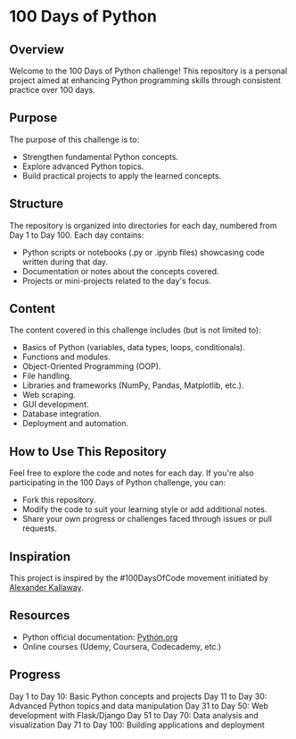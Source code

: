 

# 100 Days of Python

## Overview
Welcome to the 100 Days of Python challenge! This repository is a personal project aimed at enhancing Python programming skills through consistent practice over 100 days.

## Purpose
The purpose of this challenge is to:

- Strengthen fundamental Python concepts.
- Explore advanced Python topics.
- Build practical projects to apply the learned concepts.

## Structure
The repository is organized into directories for each day, numbered from Day 1 to Day 100. Each day contains:

- Python scripts or notebooks (.py or .ipynb files) showcasing code written during that day.
- Documentation or notes about the concepts covered.
- Projects or mini-projects related to the day's focus.


## Content
The content covered in this challenge includes (but is not limited to):

- Basics of Python (variables, data types, loops, conditionals).
- Functions and modules.
- Object-Oriented Programming (OOP).
- File handling.
- Libraries and frameworks (NumPy, Pandas, Matplotlib, etc.).
- Web scraping.
- GUI development.
- Database integration.
- Deployment and automation.

## How to Use This Repository
Feel free to explore the code and notes for each day. If you're also participating in the 100 Days of Python challenge, you can:

- Fork this repository.
- Modify the code to suit your learning style or add additional notes.
- Share your own progress or challenges faced through issues or pull requests.

## Inspiration
This project is inspired by the #100DaysOfCode movement initiated by [Alexander Kallaway](https://github.com/kallaway/100-days-of-code).

## Resources
- Python official documentation: [Python.org](https://www.python.org/doc/)
- Online courses (Udemy, Coursera, Codecademy, etc.)

## Progress
Day 1 to Day 10: Basic Python concepts and projects
Day 11 to Day 30: Advanced Python topics and data manipulation
Day 31 to Day 50: Web development with Flask/Django
Day 51 to Day 70: Data analysis and visualization
Day 71 to Day 100: Building applications and deployment

